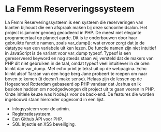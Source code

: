 # La Femm Reserveringssysteem
La Femm Reserveringssysteem is een systeem die reserveringen van klanten bijhoudt die een afspraak maken bij deze schoonheidsalon.
Het project is jammer genoeg gecodeerd in PHP. De meest niet elegante programeertaal op planeet aarde. Dit is te onderbouwen door haar gebruikte functie namen, zoals var_dump(); wat ervoor zorgt dat je de datatype van een variabele uit kan lezen. De functie namen zijn niet intuitief in JavaScript is de variant voor var_dump typeof. Typeof is een gereserveerd keyword en nog steeds staan wij versteld dat de makers van PHP dit niet gebruiken in de taal, omdat typeof veel intuitiever in de oren klinkt dan var_dump. Met echo print je tekst uit op de webpagina. Echo klinkt alsof Tarzan van een hoge berg Jane probeert te roepen om naar boven te komen (it doesn't make sense). Helaas zijn de lessen op de Hogeschool Rotterdam gebaseerd op PHP vandaar dat Joshua en ik besloten hadden om noodgedwongen dit project uit te gaan voeren in PHP. Onze initiele keuze was Node.js voor de  back-end. De features die worden ingebouwd staan hieronder opgesomd in een lijst.

- Inlogsysteem voor de admin.
- Registratiesysteem.
- Een Github API voor PHP.
- SQL Injectie en XSS beveiliging.
